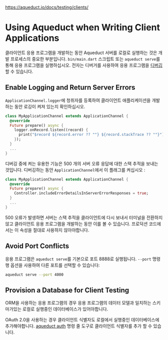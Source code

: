 https://aqueduct.io/docs/testing/clients/

# Using Aqueduct when Writing Client Applications

클라이언트 응용 프로그램을 개발하는 동안 Aqueduct 서버를 로컬로 실행하는 것은 개발 프로세스의 중요한 부분입니다. `bin/main.dart` 스크립트 또는 `aqueduct serve`를 통해 응용 프로그램을 실행하십시오. 전자는 디버거를 사용하여 응용 프로그램을 [디버깅](https://aqueduct.io/docs/testing/debugger/) 할 수 있습니다.

## Enable Logging and Return Server Errors

`ApplicationChannel.logger`에 청취자를 등록하여 클라이언트 애플리케이션을 개발하는 동안 로깅이 켜져 있는지 확인하십시오.

```dart
class MyApplicationChannel extends ApplicationChannel {
  @override
  Future prepare() async {
    logger.onRecord.listen((record) {
      print("$record ${record.error ?? ""} ${record.stackTrace ?? ""}");
    });
  }
  ...
}
```

디버깅 중에 켜는 유용한 기능은 500 개의 서버 오류 응답에 대한 스택 추적을 보내는 것입니다. 디버깅하는 동안 `ApplicationChannel`에서 이 플래그를 켜십시오 :

```dart
class MyApplicationChannel extends ApplicationChannel {
  @override
  Future prepare() async {
    Controller.includeErrorDetailsInServerErrorResponses = true;
  }
  ...
}
```

500 오류가 발생하면 서버는 스택 추적을 클라이언트에 다시 보내서 터미널을 전환하지 않고 클라이언트 응용 프로그램을 개발하는 동안 이를 볼 수 있습니다. 프로덕션 코드에서는 이 속성을 절대로 사용하지 않아야합니다.

## Avoid Port Conflicts

응용 프로그램은 `aqueduct serve`를 기본으로 포트 8888로 실행됩니다. `--port` 명령 행 옵션을 사용하여 다른 포트를 선택할 수 있습니다:

```sh
aqueduct serve --port 4000
```

## Provision a Database for Client Testing

ORM을 사용하는 응용 프로그램의 경우 응용 프로그램의 데이터 모델과 일치하는 스키마가있는 로컬로 실행중인 데이터베이스가 있어야합니다.

OAuth 2.0을 사용하는 경우 클라이언트 식별자도 로컬에서 실행중인 데이터베이스에 추가해야합니다. [aqueduct auth](https://aqueduct.io/docs/auth/cli/) 명령 줄 도구로 클라이언트 식별자를 추가 할 수 있습니다.